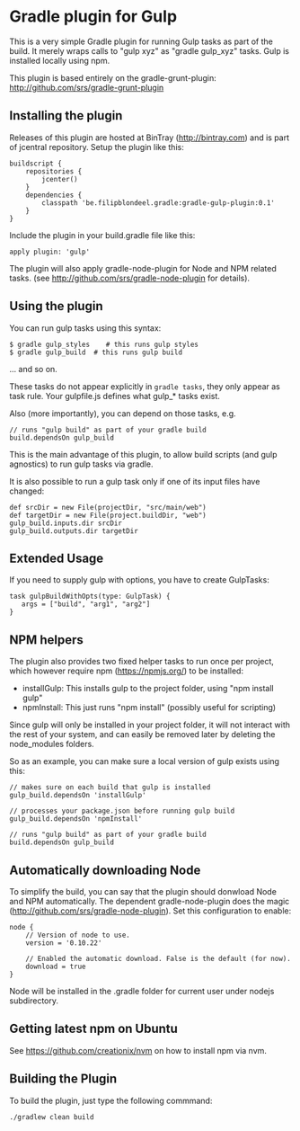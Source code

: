 Gradle plugin for Gulp
=======================

This is a very simple Gradle plugin for running Gulp tasks as part of the build.
It merely wraps calls to "gulp xyz" as "gradle gulp_xyz" tasks. Gulp is installed locally using npm.

This plugin is based entirely on the gradle-grunt-plugin: http://github.com/srs/gradle-grunt-plugin

Installing the plugin
---------------------

Releases of this plugin are hosted at BinTray (http://bintray.com) and is part of jcentral repository.
Setup the plugin like this:

	buildscript {
		repositories {
			jcenter()
		}
    	dependencies {
			classpath 'be.filipblondeel.gradle:gradle-gulp-plugin:0.1'
    	}
	}

Include the plugin in your build.gradle file like this:

    apply plugin: 'gulp'

The plugin will also apply gradle-node-plugin for Node and NPM related tasks. (see http://github.com/srs/gradle-node-plugin for details).

Using the plugin
----------------

You can run gulp tasks using this syntax:

    $ gradle gulp_styles    # this runs gulp styles
    $ gradle gulp_build  # this runs gulp build

... and so on.

These tasks do not appear explicitly in `gradle tasks`, they only appear as task rule.
Your gulpfile.js defines what gulp_* tasks exist.

Also (more importantly), you can depend on those tasks, e.g.

    // runs "gulp build" as part of your gradle build
    build.dependsOn gulp_build

This is the main advantage of this plugin, to allow build
scripts (and gulp agnostics) to run gulp tasks via gradle.

It is also possible to run a gulp task only if one of its input files have changed:

    def srcDir = new File(projectDir, "src/main/web")
    def targetDir = new File(project.buildDir, "web")
    gulp_build.inputs.dir srcDir
    gulp_build.outputs.dir targetDir

Extended Usage
--------------

If you need to supply gulp with options, you have to create GulpTasks:

    task gulpBuildWithOpts(type: GulpTask) {
       args = ["build", "arg1", "arg2"]
    }


NPM helpers
-----------

The plugin also provides two fixed helper tasks to run once per project, which
however require npm (https://npmjs.org/) to be installed:

 - installGulp: This installs gulp to the project folder, using "npm install gulp"
 - npmInstall: This just runs "npm install" (possibly useful for scripting)

Since gulp will only be installed in your project folder, it will not
interact with the rest of your system, and can easily be removed later by
deleting the node_modules folders.

So as an example, you can make sure a local version of gulp exists using this:

    // makes sure on each build that gulp is installed
    gulp_build.dependsOn 'installGulp'

    // processes your package.json before running gulp build
    gulp_build.dependsOn 'npmInstall'

    // runs "gulp build" as part of your gradle build
    build.dependsOn gulp_build


Automatically downloading Node
------------------------------

To simplify the build, you can say that the plugin should donwload Node and NPM automatically. The dependent
gradle-node-plugin does the magic (http://github.com/srs/gradle-node-plugin). Set this configuration to enable:

    node {
        // Version of node to use.
        version = '0.10.22'

        // Enabled the automatic download. False is the default (for now).
        download = true
    }

Node will be installed in the .gradle folder for current user under nodejs subdirectory.

Getting latest npm on Ubuntu
----------------------------

See https://github.com/creationix/nvm on how to install npm via nvm.

Building the Plugin
-------------------

To build the plugin, just type the following commmand:

    ./gradlew clean build

